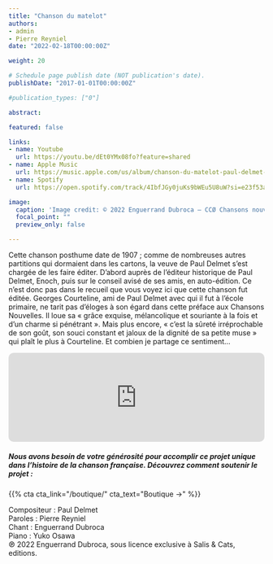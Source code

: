```yaml
---
title: "Chanson du matelot"
authors:
- admin
- Pierre Reyniel
date: "2022-02-18T00:00:00Z"

weight: 20

# Schedule page publish date (NOT publication's date).
publishDate: "2017-01-01T00:00:00Z"

#publication_types: ["0"]

abstract: 

featured: false

links:
- name: Youtube
  url: https://youtu.be/dEt0YMx08fo?feature=shared
- name: Apple Music
  url: https://music.apple.com/us/album/chanson-du-matelot-paul-delmet-complete-songs/1606737985?i=1606738416
- name: Spotify
  url: https://open.spotify.com/track/4IbfJGy0juKs9bWEu5U8uW?si=e23f53a531b14f9b

image:
  caption: 'Image credit: © 2022 Enguerrand Dubroca – CCØ Chansons nouvelles de Paul Delmet, par Auguste Roedel – Paris Collections / Musée Carnavalet'
  focal_point: ""
  preview_only: false

---
```


Cette chanson posthume date de 1907 ; comme de nombreuses autres partitions qui dormaient dans les cartons, la veuve de Paul Delmet s’est chargée de les faire éditer. D’abord auprès de l’éditeur historique de Paul Delmet, Enoch, puis sur le conseil avisé de ses amis, en auto-édition. Ce n’est donc pas dans le recueil que vous voyez ici que cette chanson fut éditée. Georges Courteline, ami de Paul Delmet avec qui il fut à l’école primaire, ne tarit pas d’éloges à son égard dans cette préface aux Chansons Nouvelles. Il loue sa « grâce exquise, mélancolique et souriante à la fois et d’un charme si pénétrant ». Mais plus encore, « c’est la sûreté irréprochable de son goût, son souci constant et jaloux de la dignité de sa petite muse » qui plaît le plus à Courteline. Et combien je partage ce sentiment…


<iframe allow="autoplay *; encrypted-media *; fullscreen *; clipboard-write" frameborder="0" height="175" style="width:100%;max-width:720px;overflow:hidden;border-radius:10px;" sandbox="allow-forms allow-popups allow-same-origin allow-scripts allow-storage-access-by-user-activation allow-top-navigation-by-user-activation" src="https://embed.music.apple.com/us/album/chanson-du-matelot-paul-delmet-complete-songs/1606737985?i=1606738416"></iframe>

##### Nous avons besoin de votre générosité pour accomplir ce projet unique dans l’histoire de la chanson française. Découvrez comment soutenir le projet :
{{% cta cta_link="/boutique/" cta_text="Boutique →" %}}

<p>Compositeur : Paul Delmet <br>
Paroles : Pierre Reyniel<br>
Chant : Enguerrand Dubroca<br>
Piano : Yuko Osawa<br>
℗ 2022 Enguerrand Dubroca, sous licence exclusive à Salis & Cats, editions.</p>


